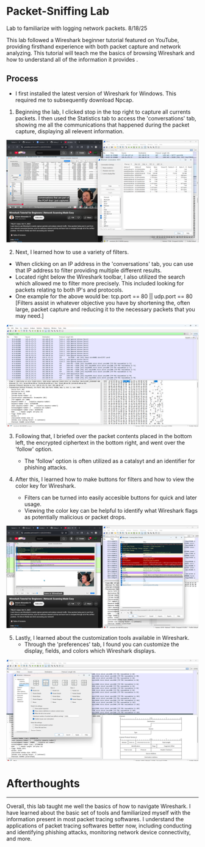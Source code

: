 # Packet-Sniffing Lab
Lab to familiarize with logging network packets. 8/18/25

This lab followed a Wireshark beginner tutorial featured on YouTube, providing firsthand experience with both packet capture and network analyzing. This tutorial will teach me the basics of browsing Wireshark and how to understand all of the information it provides .

## Process

- I first installed the latest version of Wireshark for Windows. This required me to subsequently download Npcap.

1. Beginning the lab, I clicked stop in the top right to capture all currents packets. I then used the Statistics tab to access the 'conversations' tab, showing me all the communications that happened during the packet capture, displaying all relevent information.

![photo](https://github.com/MichaelJbyte/Packet-Sniffing-Lab/blob/a7b82e2cdec92f5c42396ed0eabce13ce6a2396e/viewing%20conversations%201.png)

2. Next, I learned how to use a variety of filters.
  - When clicking on an IP address in the 'conversations' tab, you can use that IP address to filter providing multiple different results.
  - Located right below the Wireshark toolbar, I also utilized the search which allowed me to filter more precisely. This included looking for packets relating to both IP's and protocols.
  - One example for the above would be: tcp.port == 80 || udp.port == 80
[Filters assist in whatever objective you have by shortening the, often large, packet capture and reducing it to the necessary packets that you may need.]

![photo](https://github.com/MichaelJbyte/Packet-Sniffing-Lab/blob/2519aa83da835243ec96ae3fe024520fbf56125e/filter%20ex.png)

3. Following that, I briefed over the packet contents placed in the bottom left, the encrypted ciphertext in the bottom right, and went over the 'follow' option.
   - The 'follow' option is often utilized as a catalsyt and an identifier for phishing attacks.

4. After this, I learned how to make buttons for filters and how to view the color key for Wireshark.
   - Filters can be turned into easily accesible buttons for quick and later usage.
   - Viewing the color key can be helpful to identify what Wireshark flags as potentially malicious or packet drops.

![photo](https://github.com/MichaelJbyte/Packet-Sniffing-Lab/blob/2519aa83da835243ec96ae3fe024520fbf56125e/viewing%20coloring%20rules.png)

5. Lastly, I learned about the customization tools available in Wireshark.
   - Through the 'preferences' tab, I found you can customize the display, fields, and colors which Wireshark displays.

![photo](https://github.com/MichaelJbyte/Packet-Sniffing-Lab/blob/2519aa83da835243ec96ae3fe024520fbf56125e/wireshark%20preferences.png)

# Afterthoughts
---------------------------------

Overall, this lab taught me well the basics of how to navigate Wireshark. I have learned about the basic set of tools and familiarized myself with the information present in most packet tracing softwares. I understand the applications of packet tracing softwares better now, including conducting and identifying phishing attacks, monitoring network device connectivity, and more. 
